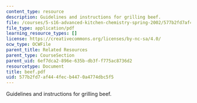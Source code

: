 ```yaml
---
content_type: resource
description: Guidelines and instructions for grilling beef.
file: /courses/5-s16-advanced-kitchen-chemistry-spring-2002/577b2fd7af444fecb4470a4774dbc5f5_beef.pdf
file_type: application/pdf
learning_resource_types: []
license: https://creativecommons.org/licenses/by-nc-sa/4.0/
ocw_type: OCWFile
parent_title: Related Resources
parent_type: CourseSection
parent_uid: 6ef7dca2-896e-635b-db3f-f775ac8736d2
resourcetype: Document
title: beef.pdf
uid: 577b2fd7-af44-4fec-b447-0a4774dbc5f5
---
```

Guidelines and instructions for grilling beef.